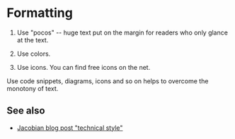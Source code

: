 Formatting
==========

1. Use "pocos" -- huge text put on the margin for readers who only glance at
   the text.

2. Use colors.

3. Use icons. You can find free icons on the net.

Use code snippets, diagrams, icons and so on helps to overcome the monotony of
text.

See also
--------

- [Jacobian blog post "technical
  style"](http://jacobian.org/writing/technical-style/#markup)
